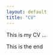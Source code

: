 ```yaml
---
layout: default
title: "CV"
---
```


This is my CV ...

[//]: <> (<embed src="https://github.com/denawk/denawk.github.io/blob/master/assets/CV.pdf" type="application/pdf"/>)
[//]: <> (<embed src="https://denawk.github.io/CV.pdf" type="application/pdf"/>)


This is the end
